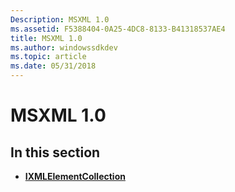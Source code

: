 ```yaml
---
Description: MSXML 1.0
ms.assetid: F5388404-0A25-4DC8-8133-B41318537AE4
title: MSXML 1.0
ms.author: windowssdkdev
ms.topic: article
ms.date: 05/31/2018
---
```


# MSXML 1.0

## In this section

-   [**IXMLElementCollection**](/windows/desktop/api/Msxml/nn-msxml-ixmlelementcollection)

 

 



